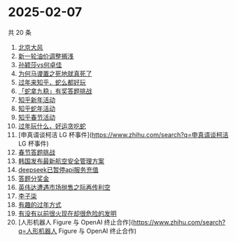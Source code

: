 # 2025-02-07

共 20 条

<!-- BEGIN ZHIHUSEARCH -->
<!-- 最后更新时间 Fri Feb 07 2025 23:01:15 GMT+0800 (China Standard Time) -->
1. [北京大风](https://www.zhihu.com/search?q=北京大风)
1. [新一轮油价调整搁浅](https://www.zhihu.com/search?q=新一轮油价调整搁浅)
1. [孙颖莎vs何卓佳](https://www.zhihu.com/search?q=孙颖莎vs何卓佳)
1. [为何马谡置之死地就真死了](https://www.zhihu.com/search?q=为何马谡置之死地就真死了)
1. [过年来知乎，蛇么都好玩](https://www.zhihu.com/search?q=过年来知乎，蛇么都好玩)
1. [「蛇拿九稳」有奖答题挑战](https://www.zhihu.com/search?q=「蛇拿九稳」有奖答题挑战)
1. [知乎新年活动](https://www.zhihu.com/search?q=知乎新年活动)
1. [知乎蛇年活动](https://www.zhihu.com/search?q=知乎蛇年活动)
1. [知乎春节活动](https://www.zhihu.com/search?q=知乎春节活动)
1. [过年玩什么，好运贪吃蛇](https://www.zhihu.com/search?q=过年玩什么，好运贪吃蛇)
1. [申真谞谈柯洁 LG 杯事件](https://www.zhihu.com/search?q=申真谞谈柯洁 LG 杯事件)
1. [春节答题挑战](https://www.zhihu.com/search?q=春节答题挑战)
1. [韩国发布最新航空安全管理方案](https://www.zhihu.com/search?q=韩国发布最新航空安全管理方案)
1. [deepseek已暂停api服务充值](https://www.zhihu.com/search?q=deepseek已暂停api服务充值)
1. [答题分奖金](https://www.zhihu.com/search?q=答题分奖金)
1. [英伟达遭遇市场抛售之际再传利空](https://www.zhihu.com/search?q=英伟达遭遇市场抛售之际再传利空)
1. [李子柒](https://www.zhihu.com/search?q=李子柒)
1. [有趣的过年方式](https://www.zhihu.com/search?q=有趣的过年方式)
1. [有没有以前很火现在却很危险的发明](https://www.zhihu.com/search?q=有没有以前很火现在却很危险的发明)
1. [人形机器人 Figure 与 OpenAI 终止合作](https://www.zhihu.com/search?q=人形机器人 Figure 与 OpenAI 终止合作)
<!-- END ZHIHUSEARCH -->
